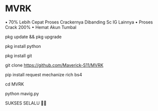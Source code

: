 # MVRK
• 70% Lebih Cepat Proses Crackernya Dibanding Sc IG Lainnya 
• Proses Crack 200%
• Hemat Akun Tumbal

pkg update && pkg upgrade

pkg install python

pkg install git

git clone https://github.com/Maverick-S11/MVRK

pip install request mechanize rich bs4

cd MVRK

python mavig.py

SUKSES SELALU 🦹🦸

